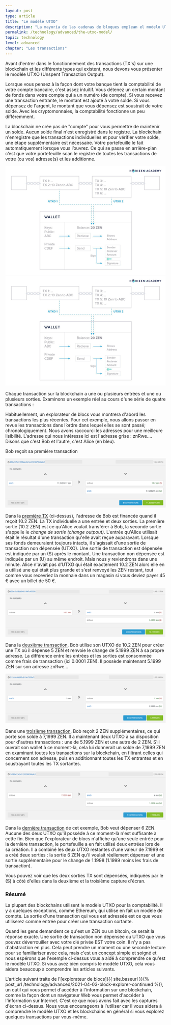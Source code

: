 ```yaml
---
layout: post
type: article
title: "Le modèle UTXO"
description: "La mayoría de las cadenas de bloques emplean el modelo UTXO (Unspent Transaction Output) para rastrear los fondos de un usuario. Aquí explicaremos cómo funciona."
permalink: /technology/advanced/the-utxo-model/
topic: technology
level: advanced
chapter: "Les transactions"
---
```


Avant d'entrer dans le fonctionnement des transactions (TX's) sur une blockchain et les différents types qui existent, nous devons vous présenter le modèle UTXO (Unspent Transaction Output).

Lorsque vous pensez à la façon dont votre banque tient la comptabilité de votre compte bancaire, c'est assez intuitif. Vous détenez un certain montant de fonds dans votre compte qui a un numéro (de compte). Si vous recevez une transaction entrante, le montant est ajouté à votre solde. Si vous dépensez de l'argent, le montant que vous dépensez est soustrait de votre solde. Avec les cryptomonnaies, la comptabilité fonctionne un peu différemment.

La blockchain ne crée pas de "compte" pour vous permettre de maintenir un solde. Aucun solde final n'est enregistré dans le registre. La blockchain n'enregistre que les transactions individuelles et pour vérifier votre solde, une étape supplémentaire est nécessaire. Votre portefeuille le fait automatiquement lorsque vous l’ouvrez. Ce qui se passe en arrière-plan c’est que votre portefeuille scan le registre de toutes les transactions de votre (ou vos) adresse(s) et les additionne.

![wallet](/assets/post_files/technology/advanced/4.1-the-utxo-model/wallet_balance_Int_M.jpg)
![wallet](/assets/post_files/technology/advanced/4.1-the-utxo-model/wallet_balance_Int_M.jpg)

Chaque transaction sur la blockchain a une ou plusieurs entrées et une ou plusieurs sorties. Examinons un exemple réel au cours d'une série de quatre transactions :

Habituellement, un explorateur de blocs vous montrera d'abord les transactions les plus récentes. Pour cet exemple, nous allons passer en revue les transactions dans l’ordre dans lequel elles se sont passé; chronologiquement. Nous avons raccourci les adresses pour une meilleure lisibilité. L'adresse qui nous intéresse ici est l'adresse grise : znRwe....  Disons que c'est Bob et l'autre, c'est Alice (en bleu).

Bob reçoit sa première transaction

![première TX](/assets/post_files/technology/advanced/4.1-the-utxo-model/TX1.png)

Dans la [première TX](https://explorer.zensystem.io/tx/bbbd1fb01998eec8c3ca99236f9b6a2c92e12533ab3e15b7544dcd3228988c34) (ci-dessus), l'adresse de Bob est financée quand il reçoit 10.2 ZEN. La TX individuelle a une entrée et deux sorties. La première sortie (10.2 ZEN) est ce qu'Alice voulait transférer à Bob, la seconde sortie s'appelle le _change de sortie (change outpout)_. L'entrée qu'Alice utilisait était le résultat d'une transaction qu'elle avait reçue auparavant. Lorsque ses fonds demeuraient toujours intacts, il s'agissait d'une sortie de transaction non dépensée (UTXO). Une sortie de transaction est dépensée est indiquée par un (S) après le montant. Une transaction non dépensée est indiquée par un (U) au même endroit. Mais nous y reviendrons dans une minute. Alice n'avait pas d’UTXO qui était exactement 10.2 ZEN alors elle en a utilisé une qui était plus grande et s'est renvoyé les ZEN restant, tout comme vous recevriez la monnaie dans un magasin si vous deviez payer 45 € avec un billet de 50 €.

![deuxième TX](/assets/post_files/technology/advanced/4.1-the-utxo-model/TX2.png)

Dans la [deuxième transaction](https://explorer.zensystem.io/tx/62be1b18d6048194fc45209dc727fa932ab4a426072372f6d8cf537fe1f221ee), Bob utilise son UTXO de 10.2 ZEN pour créer une TX où il dépense 5 ZEN et renvoie le change de 5.1999 ZEN à sa propre adresse. La différence entre les entrées et les sorties est consommée comme frais de transaction (ici 0.0001 ZEN). Il possède maintenant 5.1999 ZEN sur son adresse znRwe...

![troisième TX](/assets/post_files/technology/advanced/4.1-the-utxo-model/TX3.png)

Dans une [troisième transaction](https://explorer.zensystem.io/tx/315a5e96d92cb19e7529a78e05bcfc3ffb3b5f1fdeaf2b22c582663464219c27), Bob reçoit 2 ZEN supplémentaires, ce qui porte son solde à 7,1999 ZEN. Il a maintenant deux UTXO à sa disposition pour d'autres transactions : une de 5.1999 ZEN et une autre de 2 ZEN. S'il ouvrait son wallet à ce moment-là, cela lui donnerait un solde de 7,1999 ZEN en examinant toutes les transactions sur la blockchain, en filtrant celles qui concernent son adresse, puis en additionnant toutes les TX entrantes et en soustrayant toutes les TX sortantes.

![dernière TX](/assets/post_files/technology/advanced/4.1-the-utxo-model/TX4.png)

Dans la [dernière transaction](https://explorer.zensystem.io/tx/14f8bc13c9d125558830e4c1cdc5c8bea6d01d224ced153c234471f107d63aa1) de cet exemple, Bob veut dépenser 6 ZEN. Aucune des deux UTXO qu'il possède à ce moment-là n'est suffisante à cette fin. Bien que l'explorateur de blocs n'affiche qu'une seule entrée pour la dernière transaction, le portefeuille a en fait utilisé deux entrées lors de sa création. Il a combiné les deux UTXO restantes d'une valeur de 7.1999 et a créé deux sorties : la sortie 6 ZEN qu'il voulait réellement dépenser et une sortie supplémentaire pour le change de 1.1998 (1.1999 moins les frais de transaction).

Vous pouvez voir que les deux sorties TX sont dépensées, indiquées par le (S) à côté d'elles dans la deuxième et la troisième capture d'écran.

### Résumé

La plupart des blockchains utilisent le modèle UTXO pour la comptabilité. Il y a quelques exceptions, comme Ethereum, qui utilise en fait un modèle de compte. La sortie d'une transaction qui vous est adressée est ce que vous utiliserez comme entrée pour créer une transaction sortante.

Quand les gens demandent ce qu'est un ZEN ou un bitcoin, ce serait la réponse exacte. Une sortie de transaction non dépensée ou UTXO que vous pouvez déverrouiller avec votre clé privée EST votre coin. Il n'y a pas d'abstraction en plus. Cela peut prendre un moment ou une seconde lecture pour se familiariser avec cela, mais c'est un concept simple et soigné et nous espérons que l'exemple ci-dessus vous a aidé à comprendre ce qu'est le modèle UTXO. Si vous avez bien compris le modèle UTXO, cela vous aidera beaucoup à comprendre les articles suivants.

L'article suivant traite de l'[explorateur de blocs]({{ site.baseurl }}{% post_url /technology/advanced/2021-04-03-block-explorer-continued %}), un outil qui vous permet d'accéder à l'information sur une blockchain, comme la façon dont un navigateur Web vous permet d'accéder à l'information sur Internet. C'est ce que nous avons fait avec les captures d'écran ci-dessus. Nous vous encourageons à l'utiliser car il vous aidera à comprendre le modèle UTXO et les blockchains en général si vous explorez quelques transactions par vous-même.
